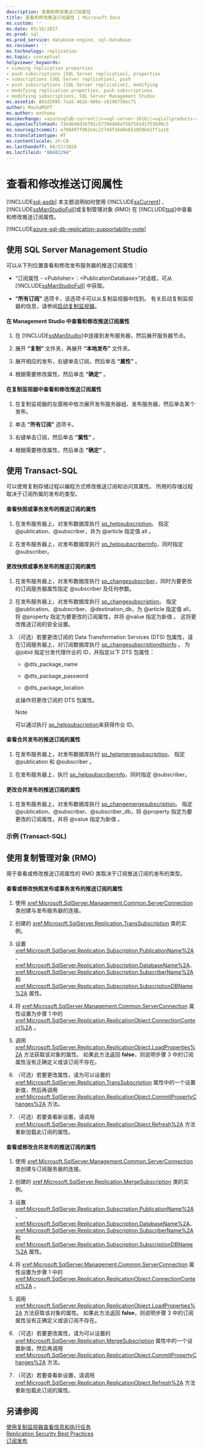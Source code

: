 ```yaml
---
description: 查看和修改推送订阅属性
title: 查看和修改推送订阅属性 | Microsoft Docs
ms.custom: ''
ms.date: 03/16/2017
ms.prod: sql
ms.prod_service: database-engine, sql-database
ms.reviewer: ''
ms.technology: replication
ms.topic: conceptual
helpviewer_keywords:
- viewing replication properties
- push subscriptions [SQL Server replication], properties
- subscriptions [SQL Server replication], push
- push subscriptions [SQL Server replication], modifying
- modifying replication properties, push subscriptions
- modifying subscriptions, SQL Server Management Studio
ms.assetid: 801d2995-7aa5-4626-906e-c8190758ec71
author: MashaMSFT
ms.author: mathoma
monikerRange: =azuresqldb-current||>=sql-server-2016||=sqlallproducts-allversions
ms.openlocfilehash: 73e4b46d36f91c67794446ef5bf563d1753b90c5
ms.sourcegitcommit: e700497f962e4c2274df16d9e651059b42ff1a10
ms.translationtype: HT
ms.contentlocale: zh-CN
ms.lasthandoff: 08/17/2020
ms.locfileid: "88482294"
---
```

# <a name="view-and-modify-push-subscription-properties"></a>查看和修改推送订阅属性
[!INCLUDE[sql-asdb](../../includes/applies-to-version/sql-asdb.md)]
  本主题说明如何使用 [!INCLUDE[ssCurrent](../../includes/sscurrent-md.md)] 、 [!INCLUDE[ssManStudioFull](../../includes/ssmanstudiofull-md.md)]或复制管理对象 (RMO) 在 [!INCLUDE[tsql](../../includes/tsql-md.md)]中查看和修改推送订阅属性。  

[!INCLUDE[azure-sql-db-replication-supportability-note](../../includes/azure-sql-db-replication-supportability-note.md)]

  
##  <a name="using-sql-server-management-studio"></a><a name="SSMSProcedure"></a> 使用 SQL Server Management Studio  
 可以从下列位置查看和修改发布服务器的推送订阅属性：  
  
-   “订阅属性 - \<Publisher>：\<PublicationDatabase>”对话框，可从 [!INCLUDE[ssManStudioFull](../../includes/ssmanstudiofull-md.md)] 中获取。  
  
-   **“所有订阅”** 选项卡，该选项卡可以从复制监视器中找到。 有关启动复制监视器的信息，请参阅[启动复制监视器](../../relational-databases/replication/monitor/start-the-replication-monitor.md)。  
  
#### <a name="to-view-and-modify-push-subscription-properties-in-management-studio"></a>在 Management Studio 中查看和修改推送订阅属性  
  
1.  在 [!INCLUDE[ssManStudio](../../includes/ssmanstudio-md.md)]中连接到发布服务器，然后展开服务器节点。  
  
2.  展开 **“复制”** 文件夹，再展开 **“本地发布”** 文件夹。  
  
3.  展开相应的发布，右键单击订阅，然后单击 **“属性”** 。  
  
4.  根据需要修改属性，然后单击 **“确定”** 。  
  
#### <a name="to-view-and-modify-push-subscription-properties-in-replication-monitor"></a>在复制监视器中查看和修改推送订阅属性  
  
1.  在复制监视器的左窗格中依次展开发布服务器组、发布服务器，然后单击某个发布。  
  
2.  单击 **“所有订阅”** 选项卡。  
  
3.  右键单击订阅，然后单击 **“属性”** 。  
  
4.  根据需要修改属性，然后单击 **“确定”** 。  
  
##  <a name="using-transact-sql"></a><a name="TsqlProcedure"></a> 使用 Transact-SQL  
 可以使用复制存储过程以编程方式修改推送订阅和访问其属性。 所用的存储过程取决于订阅所属的发布的类型。  
  
#### <a name="to-view-the-properties-of-a-push-subscription-to-a-snapshot-or-transactional-publication"></a>查看快照或事务发布的推送订阅的属性  
  
1.  在发布服务器上，对发布数据库执行 [sp_helpsubscription](../../relational-databases/system-stored-procedures/sp-helpsubscription-transact-sql.md)。 指定 \@publication、\@subscriber，并为 \@article 指定值 all   。  
  
2.  在发布服务器上，对发布数据库执行 [sp_helpsubscriberinfo](../../relational-databases/system-stored-procedures/sp-helpsubscriberinfo-transact-sql.md)，同时指定 \@subscriber。  
  
#### <a name="to-change-the-properties-of-a-push-subscription-to-a-snapshot-or-transactional-publication"></a>更改快照或事务发布的推送订阅的属性  
  
1.  在发布服务器上，对发布数据库执行 [sp_changesubscriber](../../relational-databases/system-stored-procedures/sp-changesubscriber-transact-sql.md)，同时为要更改的订阅服务器属性指定 \@subscriber 及任何参数。  
  
2.  在发布服务器上，对发布数据库执行 [sp_changesubscription](../../relational-databases/system-stored-procedures/sp-changesubscription-transact-sql.md)。 指定 \@publication、\@subscriber、\@destination_db，为 \@article 指定值 all，将 \@property 指定为要更改的订阅属性，并将 \@value 指定为新值      。 这将更改推送订阅的安全设置。  
  
3.  （可选）若要更改订阅的 Data Transformation Services (DTS) 包属性，请在订阅服务器上，对订阅数据库执行 [sp_changesubscriptiondtsinfo](../../relational-databases/system-stored-procedures/sp-changesubscriptiondtsinfo-transact-sql.md) 。 为 \@jobid 指定分发代理作业的 ID，并指定以下 DTS 包属性：  
  
    -   \@dts_package_name  
  
    -   \@dts_package_password  
  
    -   \@dts_package_location  
  
     此操作将更改订阅的 DTS 包属性。  
  
    > [!NOTE]  
    >  可以通过执行 [sp_helpsubscription](../../relational-databases/system-stored-procedures/sp-helpsubscription-transact-sql.md)来获得作业 ID。  
  
#### <a name="to-view-the-properties-of-a-push-subscription-to-a-merge-publication"></a>查看合并发布的推送订阅的属性  
  
1.  在发布服务器上，对发布数据库执行 [sp_helpmergesubscription](../../relational-databases/system-stored-procedures/sp-helpmergesubscription-transact-sql.md)。 指定 \@publication 和 \@subscriber 。  
  
2.  在发布服务器上，执行 [sp_helpsubscriberinfo](../../relational-databases/system-stored-procedures/sp-helpsubscriberinfo-transact-sql.md)，同时指定 \@subscriber。  
  
#### <a name="to-change-the-properties-of-a-push-subscription-to-a-merge-publication"></a>更改合并发布的推送订阅的属性  
  
1.  在发布服务器上，对发布数据库执行 [sp_changemergesubscription](../../relational-databases/system-stored-procedures/sp-changemergesubscription-transact-sql.md)。 指定 \@publication、\@subscriber、\@subscriber_db，将 \@property 指定为要更改的订阅属性，并将 \@value 指定为新值    。  
  
###  <a name="example-transact-sql"></a><a name="TsqlExample"></a> 示例 (Transact-SQL)  
  
##  <a name="using-replication-management-objects-rmo"></a><a name="RMOProcedure"></a> 使用复制管理对象 (RMO)  
 用于查看或修改推送订阅属性的 RMO 类取决于订阅推送订阅的发布的类型。  
  
#### <a name="to-view-or-modify-properties-of-a-push-subscription-to-a-snapshot-or-transactional-publication"></a>查看或修改快照发布或事务发布的推送订阅的属性  
  
1.  使用 <xref:Microsoft.SqlServer.Management.Common.ServerConnection> 类创建与发布服务器的连接。  
  
2.  创建的 <xref:Microsoft.SqlServer.Replication.TransSubscription> 类的实例。  
  
3.  设置 <xref:Microsoft.SqlServer.Replication.Subscription.PublicationName%2A>、 <xref:Microsoft.SqlServer.Replication.Subscription.DatabaseName%2A>、 <xref:Microsoft.SqlServer.Replication.Subscription.SubscriberName%2A>和 <xref:Microsoft.SqlServer.Replication.Subscription.SubscriptionDBName%2A> 属性。  
  
4.  将 <xref:Microsoft.SqlServer.Management.Common.ServerConnection> 属性设置为步骤 1 中的 <xref:Microsoft.SqlServer.Replication.ReplicationObject.ConnectionContext%2A> 。  
  
5.  调用 <xref:Microsoft.SqlServer.Replication.ReplicationObject.LoadProperties%2A> 方法获取该对象的属性。 如果此方法返回 **false**，则说明步骤 3 中的订阅属性没有正确定义或该订阅不存在。  
  
6.  （可选）若要更改属性，请为可以设置的 <xref:Microsoft.SqlServer.Replication.TransSubscription> 属性中的一个设置新值，然后再调用 <xref:Microsoft.SqlServer.Replication.ReplicationObject.CommitPropertyChanges%2A> 方法。  
  
7.  （可选）若要查看新设置，请调用 <xref:Microsoft.SqlServer.Replication.ReplicationObject.Refresh%2A> 方法重新加载此订阅的属性。  
  
#### <a name="to-view-or-modify-properties-of-a-push-subscription-to-a-merge-publication"></a>查看或修改合并发布的推送订阅的属性  
  
1.  使用 <xref:Microsoft.SqlServer.Management.Common.ServerConnection> 类创建与订阅服务器的连接。  
  
2.  创建的 <xref:Microsoft.SqlServer.Replication.MergeSubscription> 类的实例。  
  
3.  设置 <xref:Microsoft.SqlServer.Replication.Subscription.PublicationName%2A>、 <xref:Microsoft.SqlServer.Replication.Subscription.DatabaseName%2A>、 <xref:Microsoft.SqlServer.Replication.Subscription.SubscriberName%2A>和 <xref:Microsoft.SqlServer.Replication.Subscription.SubscriptionDBName%2A> 属性。  
  
4.  将 <xref:Microsoft.SqlServer.Management.Common.ServerConnection> 属性设置为步骤 1 中的 <xref:Microsoft.SqlServer.Replication.ReplicationObject.ConnectionContext%2A> 。  
  
5.  调用 <xref:Microsoft.SqlServer.Replication.ReplicationObject.LoadProperties%2A> 方法获取该对象的属性。 如果此方法返回 **false**，则说明步骤 3 中的订阅属性没有正确定义或该订阅不存在。  
  
6.  （可选）若要更改属性，请为可以设置的 <xref:Microsoft.SqlServer.Replication.MergeSubscription> 属性中的一个设置新值，然后再调用 <xref:Microsoft.SqlServer.Replication.ReplicationObject.CommitPropertyChanges%2A> 方法。  
  
7.  （可选）若要查看新设置，请调用 <xref:Microsoft.SqlServer.Replication.ReplicationObject.Refresh%2A> 方法重新加载此订阅的属性。  
  
## <a name="see-also"></a>另请参阅  
 [使用复制监视器查看信息和执行任务](../../relational-databases/replication/monitor/view-information-and-perform-tasks-replication-monitor.md)   
 [Replication Security Best Practices](../../relational-databases/replication/security/replication-security-best-practices.md)   
 [订阅发布](../../relational-databases/replication/subscribe-to-publications.md)  
  
  
